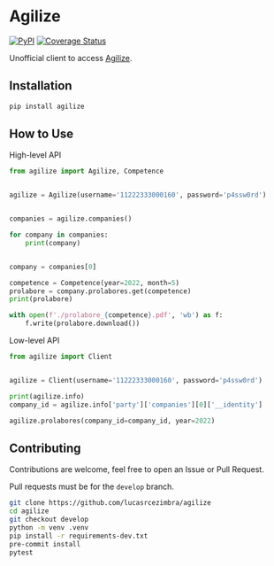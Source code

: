 # Agilize

[![PyPI](https://badge.fury.io/py/Agilize.svg)](https://badge.fury.io/py/Agilize)
[![Coverage Status](https://coveralls.io/repos/github/lucasrcezimbra/agilize/badge.svg?branch=master)](https://coveralls.io/github/lucasrcezimbra/agilize?branch=master)

Unofficial client to access [Agilize](https://www.agilize.com.br/).


## Installation

```bash
pip install agilize
```


## How to Use

High-level API

```python
from agilize import Agilize, Competence


agilize = Agilize(username='11222333000160', password='p4ssw0rd')


companies = agilize.companies()

for company in companies:
    print(company)


company = companies[0]

competence = Competence(year=2022, month=5)
prolabore = company.prolabores.get(competence)
print(prolabore)

with open(f'./prolabore_{competence}.pdf', 'wb') as f:
    f.write(prolabore.download())
```

Low-level API

```python
from agilize import Client


agilize = Client(username='11222333000160', password='p4ssw0rd')

print(agilize.info)
company_id = agilize.info['party']['companies'][0]['__identity']

agilize.prolabores(company_id=company_id, year=2022)
```



## Contributing
Contributions are welcome, feel free to open an Issue or Pull Request.

Pull requests must be for the `develop` branch.

```bash
git clone https://github.com/lucasrcezimbra/agilize
cd agilize
git checkout develop
python -m venv .venv
pip install -r requirements-dev.txt
pre-commit install
pytest
```
